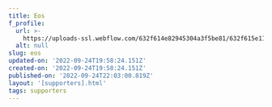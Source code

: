 ```yaml
---
title: Eos
f_profile:
  url: >-
    https://uploads-ssl.webflow.com/632f614e82945304a3f5be81/632f615e11b168221170339a_1664049504886-image14.jpg
  alt: null
slug: eos
updated-on: '2022-09-24T19:58:24.151Z'
created-on: '2022-09-24T19:58:24.151Z'
published-on: '2022-09-24T22:03:00.819Z'
layout: '[supporters].html'
tags: supporters
---
```



